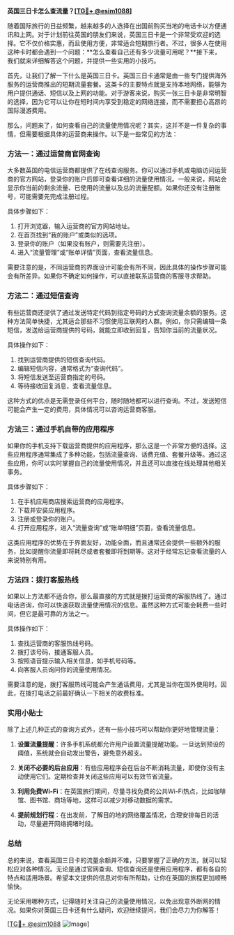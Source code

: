 **英国三日卡怎么查流量？[[TG💪+ @esim1088](https://t.me/s/esim1088)]**

随着国际旅行的日益频繁，越来越多的人选择在出国前购买当地的电话卡以方便通讯和上网。对于计划前往英国的朋友们来说，英国三日卡是一个非常受欢迎的选择。它不仅价格实惠，而且使用方便，非常适合短期旅行者。不过，很多人在使用这种卡时都会遇到一个问题：**怎么查看自己还有多少流量可用呢？**接下来，我们就来详细解答这个问题，并提供一些实用的小技巧。

首先，让我们了解一下什么是英国三日卡。英国三日卡通常是由一些专门提供海外服务的运营商推出的短期流量套餐。这类卡的主要特点就是支持本地网络，能够为用户提供通话、短信以及上网的功能。对于游客来说，购买一张三日卡是非常明智的选择，因为它可以让你在短时间内享受到稳定的网络连接，而不需要担心高昂的国际漫游费用。

那么，问题来了，如何查看自己的流量使用情况呢？其实，这并不是一件复杂的事情，但需要根据具体的运营商来操作。以下是一些常见的方法：

### 方法一：通过运营商官网查询

大多数英国的电信运营商都提供了在线查询服务。你可以通过手机或电脑访问运营商的官方网站，登录你的账户后即可查看详细的流量使用情况。一般来说，网站会显示你当前的剩余流量、已使用的流量以及总的流量配额。如果你还没有注册账号，可能需要先完成注册过程。

具体步骤如下：
1. 打开浏览器，输入运营商的官方网站地址。
2. 在首页找到“我的账户”或类似的选项。
3. 登录你的账户（如果没有账户，则需要先注册）。
4. 进入“流量管理”或“账单详情”页面，查看流量信息。

需要注意的是，不同运营商的界面设计可能会有所不同，因此具体的操作步骤可能会有所差异。如果你不确定如何操作，可以直接联系运营商的客服寻求帮助。

### 方法二：通过短信查询

有些运营商还提供了通过发送特定代码到指定号码的方式查询流量余额的服务。这种方法简单快捷，尤其适合那些不习惯使用互联网的人群。例如，你只需编辑一条短信，发送给运营商提供的号码，就能立即收到回复，告知你当前的流量状况。

具体操作如下：
1. 找到运营商提供的短信查询代码。
2. 编辑短信内容，通常格式为“查询代码”。
3. 将短信发送至运营商指定的号码。
4. 等待接收回复消息，查看流量信息。

这种方式的优点是无需登录任何平台，随时随地都可以进行查询。不过，发送短信可能会产生一定的费用，具体情况可以咨询运营商客服。

### 方法三：通过手机自带的应用程序

如果你的手机支持下载运营商提供的应用程序，那么这是一个非常方便的选择。这些应用程序通常集成了多种功能，包括流量查询、话费充值、套餐升级等。通过这些应用，你可以实时掌握自己的流量使用情况，并且还可以直接在线处理其他相关事务。

具体步骤如下：
1. 在手机应用商店搜索运营商的应用程序。
2. 下载并安装应用程序。
3. 注册或登录你的账户。
4. 打开应用程序，进入“流量查询”或“账单明细”页面，查看流量信息。

这类应用程序的优势在于界面友好，功能全面，而且通常还会提供一些额外的服务，比如提醒你流量即将耗尽或者套餐即将到期等。这对于经常忘记查看流量的人来说特别有用。

### 方法四：拨打客服热线

如果以上方法都不适合你，那么最直接的方式就是拨打运营商的客服热线了。通过电话咨询，你可以快速获取流量使用情况的信息。虽然这种方式可能会耗费一些时间，但它是最可靠的方法之一。

具体操作如下：
1. 查找运营商的客服热线号码。
2. 拨打该号码，接通客服人员。
3. 按照语音提示输入相关信息，如手机号码等。
4. 向客服人员询问你的流量使用情况。

需要注意的是，拨打客服热线可能会产生通话费用，尤其是当你在国外使用时。因此，在拨打电话之前最好确认一下相关的收费标准。

### 实用小贴士

除了上述几种正式的查询方式外，还有一些小技巧可以帮助你更好地管理流量：

1. **设置流量提醒**：许多手机系统都允许用户设置流量提醒功能。一旦达到预设的阈值，系统就会自动发出警告，避免意外超支。
   
2. **关闭不必要的后台应用**：有些应用程序会在后台不断消耗流量，即使你没有主动使用它们。定期检查并关闭这些应用可以有效节省流量。

3. **利用免费Wi-Fi**：在英国旅行期间，尽量寻找免费的公共Wi-Fi热点，比如咖啡馆、图书馆、商场等地，这样可以减少对移动数据的需求。

4. **提前规划行程**：在出发前，了解目的地的网络覆盖情况，合理安排每日的活动，尽量避开网络拥堵时段。

### 总结

总的来说，查看英国三日卡的流量余额并不难，只要掌握了正确的方法，就可以轻松应对各种情况。无论是通过官网查询、短信查询还是使用应用程序，都有各自的特点和适用场景。希望本文提供的信息对你有所帮助，让你在英国的旅程更加顺畅愉快。

无论采用哪种方式，记得随时关注自己的流量使用情况，以免出现意外断网的情况。如果你对英国三日卡还有什么疑问，欢迎继续提问，我们会尽力为你解答！

[[TG💪+ @esim1088](https://t.me/s/esim1088) ![Image](https://i.postimg.cc/4NQfJmqS/Snipaste-2025-05-13-00-14-12.png)]